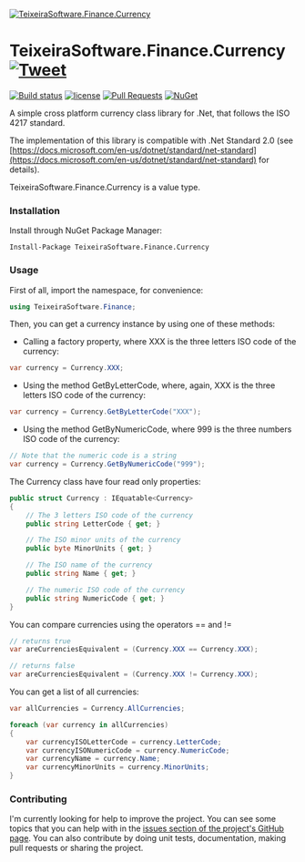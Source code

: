 [![TeixeiraSoftware.Finance.Currency](https://github.com/TeixeiraSoftware/assets/raw/master/logo_v1.png)](https://TeixeiraSoftware.github.io/TeixeiraSoftware.Finance.Currency/)

# TeixeiraSoftware.Finance.Currency [![Tweet](https://img.shields.io/twitter/url/http/shields.io.svg?style=social)](https://twitter.com/intent/tweet?text=A%20simple%20currency%20class%20library&url=https://TeixeiraSoftware.github.io/TeixeiraSoftware.Finance.Currency/&hashtags=currency,money,finance,software,dotnet,crossplatform)
[![Build status](https://ci.appveyor.com/api/projects/status/ff4jg5689m7ify1q?svg=true)](https://ci.appveyor.com/project/TeixeiraSoftware/TeixeiraSoftware.Finance.Currency)
[![license](https://img.shields.io/github/license/mashape/apistatus.svg)](https://github.com/TeixeiraSoftware/TeixeiraSoftware.Finance.Currency/blob/master/LICENSE)
[![Pull Requests](https://img.shields.io/badge/Pull%20Requests-Welcome-brightgreen.svg)](https://github.com/TeixeiraSoftware/TeixeiraSoftware.Finance.Currency/blob/master/CONTRIBUTING.md)
[![NuGet](https://img.shields.io/nuget/dt/TeixeiraSoftware.Finance.Currency.svg)](https://www.nuget.org/packages/TeixeiraSoftware.Finance.Currency/)

A simple cross platform currency class library for .Net, that follows the ISO 4217 standard.

The implementation of this library is compatible with .Net Standard 2.0 (see [https://docs.microsoft.com/en-us/dotnet/standard/net-standard](https://docs.microsoft.com/en-us/dotnet/standard/net-standard) for details).

TeixeiraSoftware.Finance.Currency is a value type.

### Installation

Install through NuGet Package Manager:
```
Install-Package TeixeiraSoftware.Finance.Currency
```

### Usage
First of all, import the namespace, for convenience:
``` c#
using TeixeiraSoftware.Finance;
```

Then, you can get a currency instance by using one of these methods:

* Calling a factory property, where XXX is the three letters ISO code of the currency:
``` c#
var currency = Currency.XXX;
```

* Using the method GetByLetterCode, where, again, XXX is the three letters ISO code of the currency:
``` c#
var currency = Currency.GetByLetterCode("XXX");
```

* Using the method GetByNumericCode, where 999 is the three numbers ISO code of the currency:
``` c#
// Note that the numeric code is a string
var currency = Currency.GetByNumericCode("999");
```

The Currency class have four read only properties:
``` c#
public struct Currency : IEquatable<Currency>
{
    // The 3 letters ISO code of the currency
    public string LetterCode { get; }

    // The ISO minor units of the currency
    public byte MinorUnits { get; }

    // The ISO name of the currency
    public string Name { get; }

    // The numeric ISO code of the currency
    public string NumericCode { get; }
}
```

You can compare currencies using the operators == and !=
``` c#
// returns true
var areCurrenciesEquivalent = (Currency.XXX == Currency.XXX);

// returns false
var areCurrenciesEquivalent = (Currency.XXX != Currency.XXX);
```

You can get a list of all currencies:
``` c#
var allCurrencies = Currency.AllCurrencies;

foreach (var currency in allCurrencies)
{
    var currencyISOLetterCode = currency.LetterCode;
    var currencyISONumericCode = currency.NumericCode;
    var currencyName = currency.Name;
    var currencyMinorUnits = currency.MinorUnits;
}
```

### Contributing
I'm currently looking for help to improve the project. You can see some topics that you can help with in the [issues section of the project's GitHub page](https://github.com/TeixeiraSoftware/TeixeiraSoftware.Finance.Currency/issues).
You can also contribute by doing unit tests, documentation, making pull requests or sharing the project.

